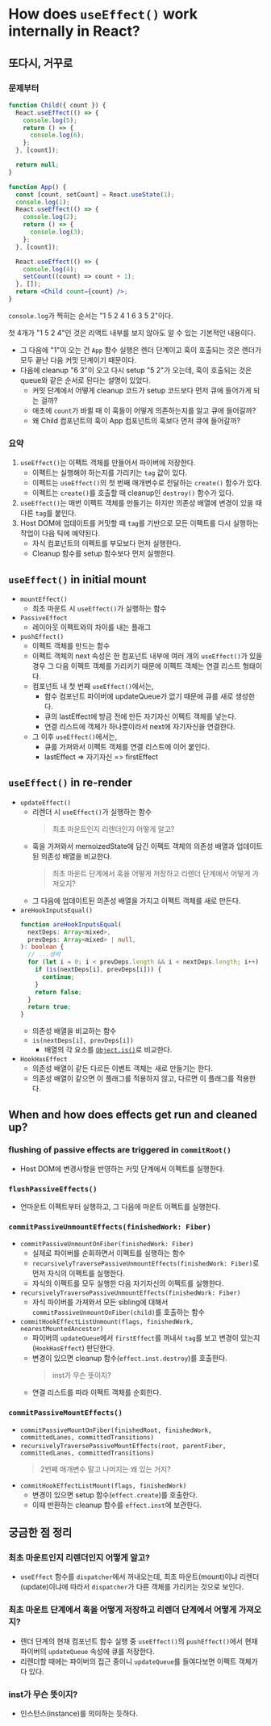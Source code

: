 # How does `useEffect()` work internally in React?

## 또다시, 거꾸로

### 문제부터

```jsx
function Child({ count }) {
  React.useEffect(() => {
    console.log(5);
    return () => {
      console.log(6);
    };
  }, [count]);

  return null;
}

function App() {
  const [count, setCount] = React.useState(1);
  console.log(1);
  React.useEffect(() => {
    console.log(2);
    return () => {
      console.log(3);
    };
  }, [count]);

  React.useEffect(() => {
    console.log(4);
    setCount((count) => count + 1);
  }, []);
  return <Child count={count} />;
}
```

`console.log`가 찍히는 순서는 "1 5 2 4 1 6 3 5 2"이다.

첫 4개가 "1 5 2 4"인 것은 리액트 내부를 보지 않아도 알 수 있는 기본적인 내용이다.

- 그 다음에 "1"이 오는 건 `App` 함수 실행은 렌더 단계이고 훅이 호출되는 것은 렌더가 모두 끝난 다음 커밋 단계이기 때문이다.
- 다음에 cleanup "6 3"이 오고 다시 setup "5 2"가 오는데, 훅이 호출되는 것은 queue와 같은 순서로 된다는 설명이 있었다.
  - 커밋 단계에서 어떻게 cleanup 코드가 setup 코드보다 먼저 큐에 들어가게 되는 걸까?
  - 애초에 `count`가 바뀔 때 이 훅들이 어떻게 의존하는지를 알고 큐에 들어갈까?
  - 왜 Child 컴포넌트의 훅이 App 컴포넌트의 훅보다 먼저 큐에 들어갈까?

### 요약

1. `useEffect()`는 이펙트 객체를 만들어서 파이버에 저장한다.
   - 이펙트는 실행해야 하는지를 가리키는 `tag` 값이 있다.
   - 이펙트는 `useEffect()`의 첫 번째 매개변수로 전달하는 `create()` 함수가 있다.
   - 이펙트는 `create()`를 호출할 때 cleanup인 `destroy()` 함수가 있다.
2. `useEffect()`는 매번 이펙트 객체를 만들기는 하지만 의존성 배열에 변경이 있을 때 다른 `tag`를 붙인다.
3. Host DOM에 업데이트를 커밋할 때 `tag`를 기반으로 모든 이펙트를 다시 실행하는 작업이 다음 틱에 예약된다.
   - 자식 컴포넌트의 이펙트를 부모보다 먼저 실행한다.
   - Cleanup 함수를 setup 함수보다 먼저 실행한다.

## `useEffect()` in initial mount

- `mountEffect()`
  - 최초 마운트 시 `useEffect()`가 실행하는 함수
- `PassiveEffect`
  - 레이아웃 이펙트와의 차이를 내는 플래그
- `pushEffect()`
  - 이펙트 객체를 만드는 함수
  - 이펙트 객체의 next 속성은 한 컴포넌트 내부에 여러 개의 `useEffect()`가 있을 경우 그 다음 이펙트 객체를 가리키기 때문에 이펙트 객체는 연결 리스트 형태이다.
  - 컴포넌트 내 첫 번째 `useEffect()`에서는,
    - 함수 컴포넌트 파이버에 updateQueue가 없기 때문에 큐를 새로 생성한다.
    - 큐의 lastEffect에 방금 전에 만든 자기자신 이펙트 객체를 넣는다.
    - 연결 리스트에 객체가 하나뿐이라서 next에 자기자신을 연결한다.
  - 그 이후 `useEffect()`에서는,
    - 큐를 가져와서 이펙트 객체를 연결 리스트에 이어 붙인다.
    - lastEffect => 자기자신 => firstEffect

## `useEffect()` in re-render

- `updateEffect()`
  - 리렌더 시 `useEffect()`가 실행하는 함수
    > 최초 마운트인지 리렌더인지 어떻게 알고?
  - 훅을 가져와서 memoizedState에 담긴 이펙트 객체의 의존성 배열과 업데이트된 의존성 배열을 비교한다.
    > 최초 마운트 단계에서 훅을 어떻게 저장하고 리렌더 단계에서 어떻게 가져오지?
  - 그 다음에 업데이트된 의존성 배열을 가지고 이펙트 객체를 새로 만든다.
- `areHookInputsEqual()`
  ```ts
  function areHookInputsEqual(
    nextDeps: Array<mixed>,
    prevDeps: Array<mixed> | null,
  ): boolean {
    // ...생략
    for (let i = 0; i < prevDeps.length && i < nextDeps.length; i++) {
      if (is(nextDeps[i], prevDeps[i])) {
        continue;
      }
      return false;
    }
    return true;
  }
  ```
  - 의존성 배열을 비교하는 함수
  - `is(nextDeps[i], prevDeps[i])`
    - 배열의 각 요소를 [`Object.is()`](https://developer.mozilla.org/en-US/docs/Web/JavaScript/Reference/Global_Objects/Object/is)로 비교한다.
- `HookHasEffect`
  - 의존성 배열이 같든 다르든 이벤트 객체는 새로 만들기는 한다.
  - 의존성 배열이 같으면 이 플래그를 적용하지 않고, 다르면 이 플래그를 적용한다.

## When and how does effects get run and cleaned up?

### flushing of passive effects are triggered in `commitRoot()`

- Host DOM에 변경사항을 반영하는 커밋 단계에서 이펙트를 실행한다.

### `flushPassiveEffects()`

- 언마운트 이펙트부터 실행하고, 그 다음에 마운트 이펙트를 실행한다.

### `commitPassiveUnmountEffects(finishedWork: Fiber)`

- `commitPassiveUnmountOnFiber(finishedWork: Fiber)`
  - 실제로 파이버를 순회하면서 이펙트를 실행하는 함수
  - `recursivelyTraversePassiveUnmountEffects(finishedWork: Fiber)`로 먼저 자식의 이펙트를 실행한다.
  - 자식의 이펙트를 모두 실행한 다음 자기자신의 이펙트를 실행한다.
- `recursivelyTraversePassiveUnmountEffects(finishedWork: Fiber)`
  - 자식 파이버를 가져와서 모든 sibling에 대해서 `commitPassiveUnmountOnFiber(child)`를 호출하는 함수
- `commitHookEffectListUnmount(flags, finishedWork, nearestMountedAncestor)`
  - 파이버의 `updateQueue`에서 `firstEffect`를 꺼내서 `tag`를 보고 변경이 있는지(`HookHasEffect`) 판단한다.
  - 변경이 있으면 cleanup 함수(`effect.inst.destroy`)를 호출한다.
    > inst가 무슨 뜻이지?
  - 연결 리스트를 따라 이펙트 객체를 순회한다.

### `commitPassiveMountEffects()`

- `commitPassiveMountOnFiber(finishedRoot, finishedWork, committedLanes, committedTransitions)`
- `recursivelyTraversePassiveMountEffects(root, parentFiber, committedLanes, committedTransitions)`
  > 2번째 매개변수 말고 나머지는 왜 있는 거지?
- `commitHookEffectListMount(flags, finishedWork)`
  - 변경이 있으면 setup 함수(`effect.create`)를 호출한다.
  - 이때 반환하는 cleanup 함수를 `effect.inst`에 보관한다.

## 궁금한 점 정리

### 최초 마운트인지 리렌더인지 어떻게 알고?

- `useEffect` 함수를 `dispatcher`에서 꺼내오는데, 최초 마운트(mount)이냐 리렌더(update)이냐에 따라서 `dispatcher`가 다른 객체를 가리키는 것으로 보인다.

### 최초 마운트 단계에서 훅을 어떻게 저장하고 리렌더 단계에서 어떻게 가져오지?

- 렌더 단계의 현재 컴포넌트 함수 실행 중 `useEffect()`의 `pushEffect()`에서 현재 파이버의 `updateQueue` 속성에 큐를 저장한다.
- 리렌더할 때에는 파이버의 접근 중이니 `updateQueue`를 들여다보면 이펙트 객체가 다 있다.

### inst가 무슨 뜻이지?

- 인스턴스(instance)를 의미하는 듯하다.
